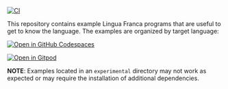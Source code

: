 [![CI](https://github.com/lf-lang/examples-lingua-franca/actions/workflows/ci.yml/badge.svg)](https://github.com/lf-lang/examples-lingua-franca/actions/workflows/ci.yml)

This repository contains example Lingua Franca programs that are useful to get to know the language.
The examples are organized by target language:

[![Open in GitHub Codespaces](https://github.com/codespaces/badge.svg)](https://github.com/codespaces/new?hide_repo_select=true&repo=569082724&ref=main)

[![Open in Gitpod](https://gitpod.io/button/open-in-gitpod.svg)](https://gitpod.io/new#https://github.com/lf-lang/lingua-franca-playground/tree/main)

**NOTE**: Examples located in an `experimental` directory may not work as expected or may require the installation of additional dependencies.
